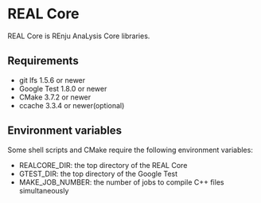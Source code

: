 # REAL Core
REAL Core is REnju AnaLysis Core libraries.

## Requirements
* git lfs 1.5.6 or newer
* Google Test 1.8.0 or newer
* CMake 3.7.2 or newer
* ccache 3.3.4 or newer(optional)

## Environment variables
Some shell scripts and CMake require the following environment variables:
* REALCORE_DIR:  the top directory of the REAL Core
* GTEST_DIR: the top directory of the Google Test
* MAKE_JOB_NUMBER: the number of jobs to compile C++ files simultaneously


